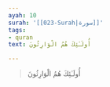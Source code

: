 ```yaml
---
ayah: 10
surah: '[[023-Surah|سورة]]'
tags:
- quran
text: أُولَـٰئِكَ هُمُ الْوَارِثُونَ

---
```

> أُولَـٰئِكَ هُمُ الْوَارِثُونَ
